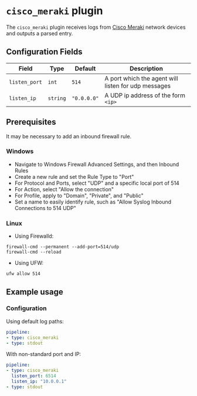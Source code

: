 # `cisco_meraki` plugin

The `cisco_meraki` plugin receives logs from [Cisco Meraki](https://meraki.cisco.com/) network devices and outputs a parsed entry.

## Configuration Fields

| Field | Type | Default | Description |
| --- | --- |--- | --- |
| `listen_port` | `int` | `514` | A port which the agent will listen for udp messages |
| `listen_ip` | `string` | `"0.0.0.0"`  | A UDP ip address of the form `<ip>` |

## Prerequisites

It may be necessary to add an inbound firewall rule.

### Windows

- Navigate to Windows Firewall Advanced Settings, and then Inbound Rules
- Create a new rule and set the Rule Type to "Port"
- For Protocol and Ports, select "UDP" and a specific local port of 514
- For Action, select "Allow the connection"
- For Profile, apply to "Domain", "Private", and "Public"
- Set a name to easily identify rule, such as "Allow Syslog Inbound Connections to 514 UDP"

 ### Linux

- Using Firewalld:
```shell
firewall-cmd --permanent --add-port=514/udp
firewall-cmd --reload
```
- Using UFW:
```shell
ufw allow 514
```

## Example usage

### Configuration

Using default log paths:

```yaml
pipeline:
- type: cisco_meraki
- type: stdout

```

With non-standard port and IP:

```yaml
pipeline:
- type: cisco_meraki
  listen_port: 6514
  listen_ip: "10.0.0.1"
- type: stdout

```
